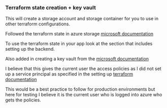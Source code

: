 ### Terraform state creation + key vault

This will create a storage account and storage container for you to use in other terraform configurations. 

Followed the terraform state in azure storage [microsoft documentation](https://learn.microsoft.com/en-us/azure/developer/terraform/store-state-in-azure-storage?tabs=terraform)

To use the terraform state in your app look at the section that includes setting up the backend.

Also added in creating a key vault from the [microsoft documentation](https://learn.microsoft.com/en-us/azure/key-vault/keys/quick-create-terraform?tabs=azure-cli)

I believe that this gives the current user the access policies as I did not set up a service principal as specified in the setting up [terraform documentation](https://developer.hashicorp.com/terraform/tutorials/azure-get-started/azure-build)

This would be a best practice to follow for production environments but here for testing I believe it is the current user who is logged into azure who gets the policies.
